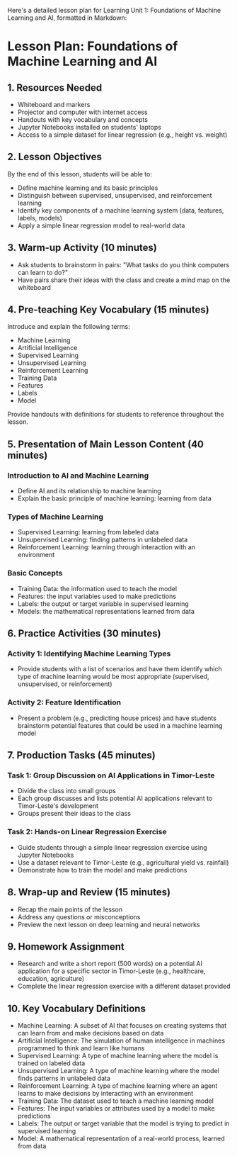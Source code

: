 Here's a detailed lesson plan for Learning Unit 1: Foundations of Machine Learning and AI, formatted in Markdown:

# Lesson Plan: Foundations of Machine Learning and AI

## 1. Resources Needed

- Whiteboard and markers
- Projector and computer with internet access
- Handouts with key vocabulary and concepts
- Jupyter Notebooks installed on students' laptops
- Access to a simple dataset for linear regression (e.g., height vs. weight)

## 2. Lesson Objectives

By the end of this lesson, students will be able to:
- Define machine learning and its basic principles
- Distinguish between supervised, unsupervised, and reinforcement learning
- Identify key components of a machine learning system (data, features, labels, models)
- Apply a simple linear regression model to real-world data

## 3. Warm-up Activity (10 minutes)

- Ask students to brainstorm in pairs: "What tasks do you think computers can learn to do?"
- Have pairs share their ideas with the class and create a mind map on the whiteboard

## 4. Pre-teaching Key Vocabulary (15 minutes)

Introduce and explain the following terms:
- Machine Learning
- Artificial Intelligence
- Supervised Learning
- Unsupervised Learning
- Reinforcement Learning
- Training Data
- Features
- Labels
- Model

Provide handouts with definitions for students to reference throughout the lesson.

## 5. Presentation of Main Lesson Content (40 minutes)

### Introduction to AI and Machine Learning
- Define AI and its relationship to machine learning
- Explain the basic principle of machine learning: learning from data

### Types of Machine Learning
- Supervised Learning: learning from labeled data
- Unsupervised Learning: finding patterns in unlabeled data
- Reinforcement Learning: learning through interaction with an environment

### Basic Concepts
- Training Data: the information used to teach the model
- Features: the input variables used to make predictions
- Labels: the output or target variable in supervised learning
- Models: the mathematical representations learned from data

## 6. Practice Activities (30 minutes)

### Activity 1: Identifying Machine Learning Types
- Provide students with a list of scenarios and have them identify which type of machine learning would be most appropriate (supervised, unsupervised, or reinforcement)

### Activity 2: Feature Identification
- Present a problem (e.g., predicting house prices) and have students brainstorm potential features that could be used in a machine learning model

## 7. Production Tasks (45 minutes)

### Task 1: Group Discussion on AI Applications in Timor-Leste
- Divide the class into small groups
- Each group discusses and lists potential AI applications relevant to Timor-Leste's development
- Groups present their ideas to the class

### Task 2: Hands-on Linear Regression Exercise
- Guide students through a simple linear regression exercise using Jupyter Notebooks
- Use a dataset relevant to Timor-Leste (e.g., agricultural yield vs. rainfall)
- Demonstrate how to train the model and make predictions

## 8. Wrap-up and Review (15 minutes)

- Recap the main points of the lesson
- Address any questions or misconceptions
- Preview the next lesson on deep learning and neural networks

## 9. Homework Assignment

- Research and write a short report (500 words) on a potential AI application for a specific sector in Timor-Leste (e.g., healthcare, education, agriculture)
- Complete the linear regression exercise with a different dataset provided

## 10. Key Vocabulary Definitions

- Machine Learning: A subset of AI that focuses on creating systems that can learn from and make decisions based on data
- Artificial Intelligence: The simulation of human intelligence in machines programmed to think and learn like humans
- Supervised Learning: A type of machine learning where the model is trained on labeled data
- Unsupervised Learning: A type of machine learning where the model finds patterns in unlabeled data
- Reinforcement Learning: A type of machine learning where an agent learns to make decisions by interacting with an environment
- Training Data: The dataset used to teach a machine learning model
- Features: The input variables or attributes used by a model to make predictions
- Labels: The output or target variable that the model is trying to predict in supervised learning
- Model: A mathematical representation of a real-world process, learned from data